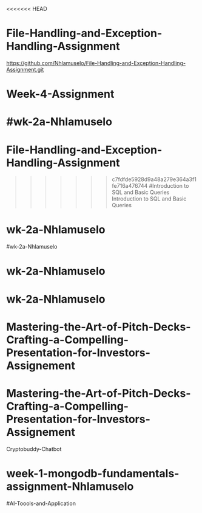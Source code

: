 <<<<<<< HEAD
# File-Handling-and-Exception-Handling-Assignment
https://github.com/Nhlamuselo/File-Handling-and-Exception-Handling-Assignment.git
# Week-4-Assignment
#wk-2a-Nhlamuselo
=======
# File-Handling-and-Exception-Handling-Assignment
>>>>>>> c7fdfde5928d9a48a279e364a3f1fe716a476744
#Introduction to SQL and Basic Queries
Introduction to SQL and Basic Queries
# wk-2a-Nhlamuselo
#wk-2a-Nhlamuselo
# wk-2a-Nhlamuselo
# wk-2a-Nhlamuselo
# Mastering-the-Art-of-Pitch-Decks-Crafting-a-Compelling-Presentation-for-Investors-Assignement
# Mastering-the-Art-of-Pitch-Decks-Crafting-a-Compelling-Presentation-for-Investors-Assignement
Cryptobuddy-Chatbot
# week-1-mongodb-fundamentals-assignment-Nhlamuselo
#AI-Toools-and-Application
